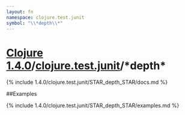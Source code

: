 ```yaml
---
layout: fn
namespace: clojure.test.junit
symbol: "\\*depth\\*"
---
```


# [Clojure 1.4.0](../../)/[clojure.test.junit](../)/\*depth\*

{% include 1.4.0/clojure.test.junit/STAR_depth_STAR/docs.md %}

##Examples

{% include 1.4.0/clojure.test.junit/STAR_depth_STAR/examples.md %}

